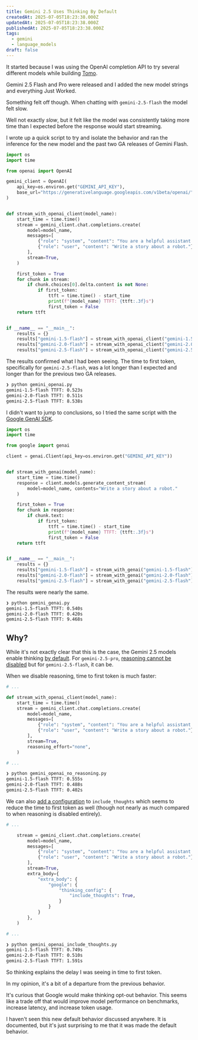 ```yaml
---
title: Gemini 2.5 Uses Thinking By Default
createdAt: 2025-07-05T18:23:38.000Z
updatedAt: 2025-07-05T18:23:38.000Z
publishedAt: 2025-07-05T18:23:38.000Z
tags:
  - gemini
  - language_models
draft: false
---
```


It started because I was using the OpenAI completion API to try several different models while building [Tomo](https://wvlen.llc/apps/tomo).

Gemini 2.5 Flash and Pro were released and I added the new model strings and everything Just Worked.

Something felt off though.
When chatting with `gemini-2.5-flash` the model felt slow.

Well not exactly _slow_, but it felt like the model was consistently taking more time than I expected before the response would start streaming.

I wrote up a quick script to try and isolate the behavior and ran the inference for the new model and the past two GA releases of Gemini Flash.

```python {title="gemini_openai.py"}
import os
import time

from openai import OpenAI

gemini_client = OpenAI(
    api_key=os.environ.get("GEMINI_API_KEY"),
    base_url="https://generativelanguage.googleapis.com/v1beta/openai/",
)


def stream_with_openai_client(model_name):
    start_time = time.time()
    stream = gemini_client.chat.completions.create(
        model=model_name,
        messages=[
            {"role": "system", "content": "You are a helpful assistant."},
            {"role": "user", "content": "Write a story about a robot."},
        ],
        stream=True,
    )

    first_token = True
    for chunk in stream:
        if chunk.choices[0].delta.content is not None:
            if first_token:
                ttft = time.time() - start_time
                print(f"{model_name} TTFT: {ttft:.3f}s")
                first_token = False
    return ttft


if __name__ == "__main__":
    results = {}
    results["gemini-1.5-flash"] = stream_with_openai_client("gemini-1.5-flash")
    results["gemini-2.0-flash"] = stream_with_openai_client("gemini-2.0-flash")
    results["gemini-2.5-flash"] = stream_with_openai_client("gemini-2.5-flash")
```

The results confirmed what I had been seeing.
The time to first token, specifically for `gemini-2.5-flash`, was a lot longer than I expected and longer than for the previous two GA releases.

```sh
❯ python gemini_openai.py
gemini-1.5-flash TTFT: 0.523s
gemini-2.0-flash TTFT: 0.511s
gemini-2.5-flash TTFT: 8.538s
```

I didn't want to jump to conclusions, so I tried the same script with the [Google GenAI SDK](https://googleapis.github.io/python-genai/).

```python {title="gemini_genai.py"}
import os
import time

from google import genai

client = genai.Client(api_key=os.environ.get("GEMINI_API_KEY"))


def stream_with_genai(model_name):
    start_time = time.time()
    response = client.models.generate_content_stream(
        model=model_name, contents="Write a story about a robot."
    )

    first_token = True
    for chunk in response:
        if chunk.text:
            if first_token:
                ttft = time.time() - start_time
                print(f"{model_name} TTFT: {ttft:.3f}s")
                first_token = False
    return ttft


if __name__ == "__main__":
    results = {}
    results["gemini-1.5-flash"] = stream_with_genai("gemini-1.5-flash")
    results["gemini-2.0-flash"] = stream_with_genai("gemini-2.0-flash")
    results["gemini-2.5-flash"] = stream_with_genai("gemini-2.5-flash")
```

The results were nearly the same.

```sh
❯ python gemini_genai.py
gemini-1.5-flash TTFT: 0.540s
gemini-2.0-flash TTFT: 0.420s
gemini-2.5-flash TTFT: 9.468s
```

## Why?

While it's not exactly clear that this is the case, the Gemini 2.5 models enable thinking [by default](https://ai.google.dev/gemini-api/docs/models).
For `gemini-2.5-pro`, [reasoning cannot be disabled](https://ai.google.dev/gemini-api/docs/thinking#set-budget) but for `gemini-2.5-flash`, it can be.

When we disable reasoning, time to first token is much faster:

```python {title="gemini_openai_no_reasoning.py"}
# ...

def stream_with_openai_client(model_name):
    start_time = time.time()
    stream = gemini_client.chat.completions.create(
        model=model_name,
        messages=[
            {"role": "system", "content": "You are a helpful assistant."},
            {"role": "user", "content": "Write a story about a robot."},
        ],
        stream=True,
        reasoning_effort="none",
    )

# ...
```

```sh
❯ python gemini_openai_no_reasoning.py
gemini-1.5-flash TTFT: 0.555s
gemini-2.0-flash TTFT: 0.488s
gemini-2.5-flash TTFT: 0.402s
```

We can also [add a configuration](https://ai.google.dev/gemini-api/docs/openai#thinking) to `include_thoughts` which seems to reduce the time to first token as well (though not nearly as much compared to when reasoning is disabled entirely).

```python {title="gemini_openai_include_thoughts.py"}
# ...

    stream = gemini_client.chat.completions.create(
        model=model_name,
        messages=[
            {"role": "system", "content": "You are a helpful assistant."},
            {"role": "user", "content": "Write a story about a robot."},
        ],
        stream=True,
        extra_body={
            "extra_body": {
                "google": {
                    "thinking_config": {
                        "include_thoughts": True,
                    }
                }
            }
        },
    )

# ...
```

```sh
❯ python gemini_openai_include_thoughts.py
gemini-1.5-flash TTFT: 0.749s
gemini-2.0-flash TTFT: 0.510s
gemini-2.5-flash TTFT: 1.591s
```

So thinking explains the delay I was seeing in time to first token.

In my opinion, it's a bit of a departure from the previous behavior.

It's curious that Google would make thinking opt-out behavior.
This seems like a trade off that would improve model performance on benchmarks, increase latency, and increase token usage.

I haven't seen this new default behavior discussed anywhere.
It is documented, but it's just surprising to me that it was made the default behavior.
